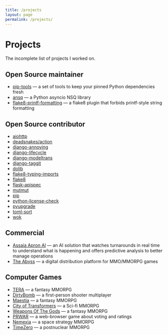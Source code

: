 ```yaml
---
title: /projects
layout: page
permalink: /projects/
---
```


# Projects

The incomplete list of projects I worked on.

## Open Source maintainer

- [pip-tools](https://github.com/jazzband/pip-tools) — a set of tools to keep your pinned Python dependencies fresh
- [ansq](https://github.com/list-family/ansq) — a Python asyncio NSQ library
- [flake8-printf-formatting](https://github.com/atugushev/flake8-printf-formatting) — a flake8 plugin that forbids printf-style string formatting

## Open Source contributor

- [aiohttp](https://github.com/aio-libs/aiohttp)
- [deadsnakes/action](https://github.com/deadsnakes/action)
- [django-annoying](https://github.com/skorokithakis/django-annoying)
- [django-lifecycle](https://github.com/rsinger86/django-lifecycle)
- [django-modeltrans](https://github.com/zostera/django-modeltrans)
- [django-taggit](https://github.com/jazzband/django-taggit)
- [dolib](https://github.com/geraxe/dolib)
- [flake8-typing-imports](https://github.com/asottile/flake8-typing-imports)
- [flake8](https://github.com/PyCQA/flake8)
- [flask-apispec](https://github.com/jmcarp/flask-apispec)
- [mutmut](https://github.com/boxed/mutmut)
- [pip](https://github.com/pypa/pip)
- [python-license-check](https://github.com/dhatim/python-license-check)
- [pyupgrade](https://github.com/asottile/pyupgrade)
- [toml-sort](https://github.com/pappasam/toml-sort)
- [wok](https://github.com/lig/wok)

## Commercial

- [Assaia Apron AI](https://assaia.com) — an AI solution that watches turnarounds in real time to understand what is happening and offers predictive analysis to better manage operations
- [The Abyss](https://theabyss.com) — a digital distribution platform for MMO/MMORPG games


## Computer Games

- [TERA](https://en.wikipedia.org/wiki/TERA_(video_game)) — a fantasy MMORPG
- [DirtyBomb](https://en.wikipedia.org/wiki/Dirty_Bomb_(video_game)) — a first-person shooter multiplayer
- [Maestia](https://web.archive.org/web/20120512012817/http://www.maestia.ru/) — a fantasy MMORPG
- [City of Transformers](https://web.archive.org/web/20120420171655/http://www.ctgame.ru/) — a Sci-fi MMORPG
- [Weapons Of The Gods](https://web.archive.org/web/20120503015853/http://www.wgods.ru/) — a fantasy MMORPG
- [PRWAR](https://web.archive.org/web/20120906032306/http://www.prwar.ru/) — a web-browser game about voting and ratings
- [Nemexia](https://en.wikipedia.org/wiki/Nemexia_(video_game)) — a space strategy MMORPG
- [TimeZero](https://ru.wikipedia.org/wiki/TimeZero) — a postnuclear MMORPG
